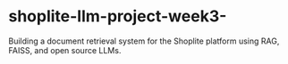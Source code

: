 # shoplite-llm-project-week3-
Building a document retrieval system for the Shoplite platform using RAG, FAISS, and open source LLMs.
